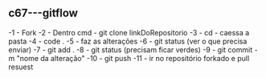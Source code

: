 ## c67---gitflow


-1 - Fork 
-2 - Dentro cmd  -  git clone linkDoRepositorio
-3 - cd -  caessa a pasta 
-4 -  code .
-5 -  faz as alterações 
-6 - git status (ver o que precisa enviar)
-7 - git add . 
-8 - git status (precisam ficar verdes)
-9 - git commit  -m "nome da alteração"
-10 - git push 
-11 - ir no repositório forkado e pull resuest

